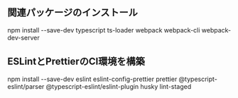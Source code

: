 ## 関連パッケージのインストール
npm install --save-dev typescript ts-loader webpack webpack-cli webpack-dev-server

## ESLintとPrettierのCI環境を構築
npm install --save-dev eslint eslint-config-prettier prettier @typescript-eslint/parser @typescript-eslint/eslint-plugin husky lint-staged
